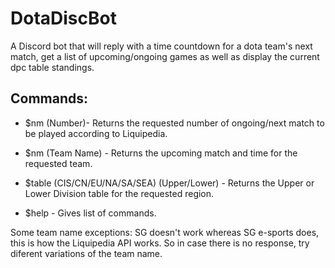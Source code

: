 # DotaDiscBot
 A Discord bot that will reply with a time countdown for a dota team's next match, get a list of upcoming/ongoing games as well as display the current dpc table standings.
 
 ## Commands:
- $nm (Number)- Returns the requested number of ongoing/next match to be played according to Liquipedia.

- $nm (Team Name) - Returns the upcoming match and time for the requested team.

- $table (CIS/CN/EU/NA/SA/SEA) (Upper/Lower) - Returns the Upper or Lower Division table for the requested region.

- $help - Gives list of commands.

Some team name exceptions: SG doesn't work whereas SG e-sports does, this is how the Liquipedia API works. So in case there is no response, try diferent variations of the team name.
